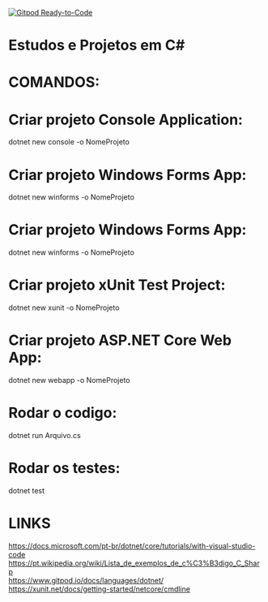 [![Gitpod Ready-to-Code](https://img.shields.io/badge/Gitpod-Ready--to--Code-blue?logo=gitpod)](https://gitpod.io/#https://github.com/Victormbg/Projetos-em-C-Sharp) 

# Estudos e Projetos em C#

# COMANDOS:

# Criar projeto Console Application:
dotnet new console -o NomeProjeto
# Criar projeto Windows Forms App:
dotnet new winforms -o NomeProjeto
# Criar projeto Windows Forms App:
dotnet new winforms -o NomeProjeto
# Criar projeto xUnit Test Project:
dotnet new xunit -o NomeProjeto
# Criar projeto ASP.NET Core Web App:
dotnet new webapp -o NomeProjeto

# Rodar o codigo:
dotnet run Arquivo.cs
# Rodar os testes:
dotnet test

# LINKS
https://docs.microsoft.com/pt-br/dotnet/core/tutorials/with-visual-studio-code<br>
https://pt.wikipedia.org/wiki/Lista_de_exemplos_de_c%C3%B3digo_C_Sharp<br>
https://www.gitpod.io/docs/languages/dotnet/<br>
https://xunit.net/docs/getting-started/netcore/cmdline